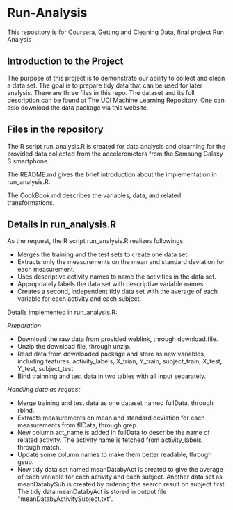 # Run-Analysis
This repository is for Coursera, Getting and Cleaning Data, final project Run Analysis

## Introduction to the Project

The purpose of this project is to demonstrate our ability to collect and clean a data set. The goal is to prepare tidy data that can be used for later analysis. There are three files in this repo. The dataset and its full description can be found at The UCI Machine Learning Repository. One can aslo download the data package via this website.

## Files in the repository

The R script run_analysis.R is created for data analysis and clearning for the provided data collected from the accelerometers from the Samsung Galaxy S smartphone

The README.md gives the brief introduction about the implementation in run_analysis.R.

The CookBook.md describes the variables, data, and related transformations.

## Details in run_analysis.R

As the request, the R script run_analysis.R realizes followings:
- Merges the training and the test sets to create one data set.
- Extracts only the measurements on the mean and standard deviation for each measurement.
- Uses descriptive activity names to name the activities in the data set.
- Appropriately labels the data set with descriptive variable names.
- Creates a second, independent tidy data set with the average of each variable for each activity and each subject.

Details implemented in run_analysis.R:

*Preparation*
- Download the raw data from provided weblink, through download.file.
- Unzip the download file, through unzip. 
- Read data from downloaded package and store as new variables, including features, activity_labels, X_trian, Y_train, subject_train, X_test, Y_test, subject_test.
- Bind trainning and test data in two tables with all input separately. 

*Handling data as request*
- Merge training and test data as one dataset named fullData, through rbind.
- Extracts measurements on mean and standard deviation for each measurements from fllData, through grep.
- New column act_name is added in fullData to describe the name of related activity. The activity name is fetched from activity_labels, through match.
- Update some column names to make them better readable, through gsub.
- New tidy data set named meanDatabyAct is created to give the average of each variable for each activity and each subject. Another data set as meanDatabySub is created by ordering the search result on subject first. The tidy data meanDatabyAct is stored in output file "meanDatabyActivitySubject.txt".
